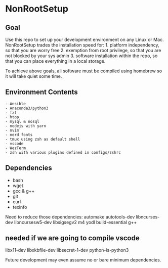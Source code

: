 # NonRootSetup

## Goal

Use this repo to set up your development environment on any Linux or Mac.
NonRootSetup trades the installation speed for:
	1. platform independency, so that you are worry free
	2. exemption from root privilege, so that you are not blocked by your sys admin
	3. software installation within the repo, so that you can place everything in 
	a local storage.

To achieve above goals, all software must be compiled using homebrew
so it will take quiet some time.

## Environment Contents
	- Ansible
	- Anaconda3/python3 
	- fzf
	- htop
	- mysql & nosql
	- nodejs with yarn
	- nvim
	- nerd fonts
	- tmux using zsh as default shell
	- vscode
	- WezTerm
	- zsh with various plugins defined in configs/zshrc

## Dependencies
 - bash
 - wget
 - gcc & g++
 - git
 - curl
 - texinfo

Need to reduce those dependencies:
automake autotools-dev libncurses-dev libncursesw5-dev libsigsegv2 m4 yodl
build-essential g++ 

## needed if we are going to compile vscode
libx11-dev libxkbfile-dev libsecret-1-dev python-is-python3

Future development may even assume no or bare minimum dependencies.

